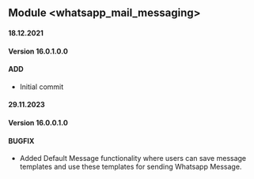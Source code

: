 ## Module <whatsapp_mail_messaging>

#### 18.12.2021
#### Version 16.0.1.0.0
#### ADD
- Initial commit


#### 29.11.2023
#### Version 16.0.0.1.0
#### BUGFIX
- Added Default Message functionality where users can save message templates and use these templates for sending Whatsapp Message.
